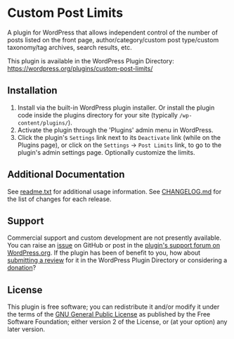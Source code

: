 # Custom Post Limits

A plugin for WordPress that allows independent control of the number of posts listed on the front page, author/category/custom post type/custom taxonomy/tag archives, search results, etc.

This plugin is available in the WordPress Plugin Directory: https://wordpress.org/plugins/custom-post-limits/


## Installation

1. Install via the built-in WordPress plugin installer. Or install the plugin code inside the plugins directory for your site (typically `/wp-content/plugins/`).
2. Activate the plugin through the 'Plugins' admin menu in WordPress.
3. Click the plugin's `Settings` link next to its `Deactivate` link (while on the Plugins page), or click on the `Settings` -> `Post Limits` link, to go to the plugin's admin settings page. Optionally customize the limits.


## Additional Documentation

See [readme.txt](https://github.com/coffee2code/custom-post-limits/blob/master/readme.txt) for additional usage information. See [CHANGELOG.md](CHANGELOG.md) for the list of changes for each release.


## Support

Commercial support and custom development are not presently available. You can raise an [issue](https://github.com/coffee2code/custom-post-limits/issues) on GitHub or post in the [plugin's support forum on WordPress.org](https://wordpress.org/support/plugin/custom-post-limits/). If the plugin has been of benefit to you, how about [submitting a review](https://wordpress.org/support/plugin/custom-post-limits/reviews/) for it in the WordPress Plugin Directory or considering a [donation](https://www.paypal.com/cgi-bin/webscr?cmd=_s-xclick&hosted_button_id=6ARCFJ9TX3522)?


## License

This plugin is free software; you can redistribute it and/or modify it under the terms of the [GNU General Public License](http://www.gnu.org/licenses/gpl-2.0.html) as published by the Free Software Foundation; either version 2 of the License, or (at your option) any later version.